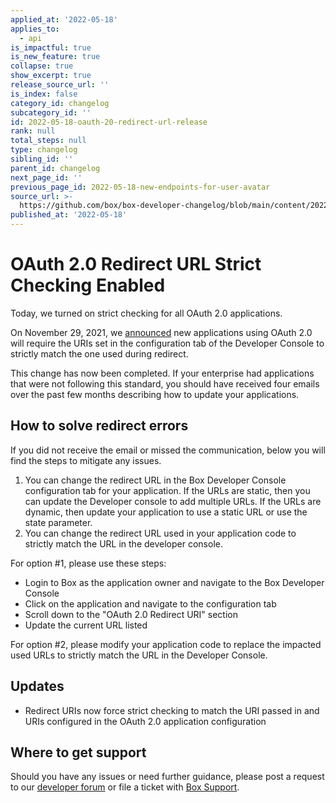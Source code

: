 ```yaml
---
applied_at: '2022-05-18'
applies_to:
  - api
is_impactful: true
is_new_feature: true
collapse: true
show_excerpt: true
release_source_url: ''
is_index: false
category_id: changelog
subcategory_id: ''
id: 2022-05-18-oauth-20-redirect-url-release
rank: null
total_steps: null
type: changelog
sibling_id: ''
parent_id: changelog
next_page_id: ''
previous_page_id: 2022-05-18-new-endpoints-for-user-avatar
source_url: >-
  https://github.com/box/box-developer-changelog/blob/main/content/2022/05-18-oauth-20-redirect-url-release.md
published_at: '2022-05-18'
---
```

#  OAuth 2.0 Redirect URL Strict Checking Enabled

Today, we turned on strict checking for all OAuth 2.0 applications.

<!-- more -->

On November 29, 2021, we [announced][oauth-cl] new applications using OAuth 2.0 will require the
URIs set in the configuration tab of the Developer Console to strictly match the
one used during redirect.

This change has now been completed. If your enterprise had applications that were not following this standard,
you should have received four emails over the past few months describing how to update your applications.

## How to solve redirect errors

If you did not receive the email or missed the communication, below you will find the steps to mitigate any issues.

1. You can change the redirect URL in the Box Developer Console configuration tab for your application. If the URLs are
static, then you can update the Developer console to add multiple URLs. If the URLs are dynamic, then update your
application to use a static URL or use the state parameter.
2. You can change the redirect URL used in your application code to strictly match the URL in the developer console.

For option #1, please use these steps:
- Login to Box as the application owner and navigate to the Box Developer Console
- Click on the application and navigate to the configuration tab
- Scroll down to the "OAuth 2.0 Redirect URI" section
- Update the current URL listed

For option #2, please modify your application code to replace the impacted used URLs to strictly match the URL in the Developer Console.

## Updates

* Redirect URIs now force strict checking to match the URI passed in and URIs configured in the OAuth 2.0 application configuration

## Where to get support

Should you have any issues or need further guidance, please post a request to
our [developer forum][forum] or file a ticket
with [Box Support][support].

[forum]: https://support.box.com/hc/en-us/community/topics/360001932973-Platform-and-Developer-Forum
[oauth-cl]: https://developer.box.com/changelog/#2021-11-29-oauth-20-redirect-url-updates
[url-redirect]: e://get-authorize/#param-redirect_uri
[oauth-setup]: g://authentication/oauth2/oauth2-setup/
[oauth-sdk]: g://authentication/oauth2/with-sdk/
[oauth-nosdk]: g://authentication/oauth2/without-sdk/
[support]: https://support.box.com/hc/en-us/requests/new